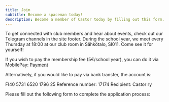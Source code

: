 ```yaml
---
title: Join
subtitle: Become a spaceman today!
description: Become a member of Castor today by filling out this form.
---
```

To get connected with club members and hear about events, check out our Telegram channels in the site footer. During the school year, we meet every Thursday at 18:00 at our club room in Sähkötalo, SI011. Come see it for yourself!

If you wish to pay the membership fee (5€/school year), you can do it via MobilePay: [Payment](https://www.mobilepay.fi/Yrityksille/Maksulinkki/maksulinkki-vastaus?phone=22885&amount=5&comment=JM%20Etunimi%20Sukunimi)

Alternatively, if you would like to pay via bank transfer, the account is:

FI40 5731 6520 1796 25
Reference number: 17174
Recipient: Castor ry

Please fill out the following form to complete the application process:
